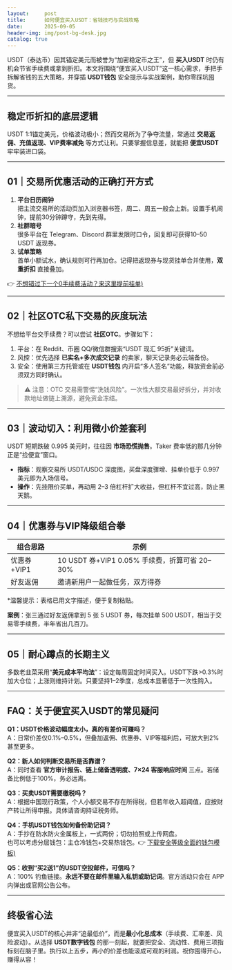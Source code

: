 ```yaml
---
layout:     post
title:      如何便宜买入USDT：省钱技巧与实战攻略
date:       2025-09-05
header-img: img/post-bg-desk.jpg
catalog: true
---
```


USDT（泰达币）因其锚定美元而被誉为“加密稳定币之王”，但 **买入USDT** 时仍有机会节省手续费或拿到折扣。本文将围绕“便宜买入USDT”这一核心需求，手把手拆解省钱的五大策略，并穿插 **USDT钱包** 安全提示与实战案例，助你零踩坑囤货。

---

## 稳定币折扣的底层逻辑

USDT 1:1锚定美元，价格波动极小；然而交易所为了争夺流量，常通过 **交易返佣、充值返现、VIP费率减免** 等方式让利。只要掌握信息差，就能把 **便宜USDT** 牢牢装进口袋。

---

## 01｜交易所优惠活动的正确打开方式

1. **平台日历闹钟**  
   把主流交易所的活动页加入浏览器书签，周二、周五一般会上新。设置手机闹钟，提前30分钟蹲守，先到先得。
2. **社群暗号**  
   很多平台在 Telegram、Discord 群里发限时口令，回复即可获得10–50 USDT 返现券。
3. **试单策略**  
   首单小额试水，确认规则可行再加仓。记得把返现券与现货挂单合并使用，**双重折扣** 直接叠加。

👉 [不想错过下一个0手续费活动？来这里提前挂单)](https://okxdog.com/)

---

## 02｜社区OTC私下交易的灰度玩法

不想给平台交手续费？可以尝试 **社区OTC**。步骤如下：

1. 平台：在 Reddit、币圈 QQ/微信群搜索“USDT 现汇 95折”关键词。
2. 风控：优先选择 **已实名+多次成交记录** 的卖家，聊天记录务必云端备份。
3. 安全：使用第三方托管或在 **USDT钱包** 内开启“多人签名”功能，释放资金前必须双方同时确认。

> ⚠️ 注意：OTC 交易需警惕“洗钱风险”。一次性大额交易最好拆分，并对收款地址做链上溯源，避免资金冻结。

---

## 03｜波动切入：利用微小价差套利

USDT 短期跌破 0.995 美元时，往往因 **市场恐慌抛售**。Taker 费率低的那几分钟正是“捡便宜”窗口。

- **指标**：观察交易所 USDT/USDC 深度图，买盘深度骤增、挂单价低于 0.997 美元即为入场信号。  
- **操作**：先挂限价买单，再动用 2–3 倍杠杆扩大收益，但杠杆不宜过高，防止黑天鹅。

---

## 04｜优惠券与VIP降级组合拳

| 组合思路 | 示例 |
| --- | --- |
| 优惠券+VIP1 | 10 USDT 券+VIP1 0.05% 手续费，折算可省 20–30% |
| 好友返佣 | 邀请新用户一起做任务，双方得券 |

*温馨提示：表格已用文字描述，便于复制粘贴。

**案例**：张三通过好友返佣拿到 5 张 5 USDT 券，每次挂单 500 USDT，相当于交易零手续费，半年省出几百刀。

---

## 05｜耐心蹲点的长期主义

多数老韭菜采用“**美元成本平均法**”：设定每周固定时间买入。USDT下跌>0.3%时加大仓位；上涨则维持计划。只要坚持1–2季度，总成本显著低于一次性购入。

---

## FAQ：关于便宜买入USDT的常见疑问

**Q1：USDT价格波动幅度太小，真的有差价可赚吗？**  
A：日常价差仅0.1%–0.5%，但叠加返佣、优惠券、VIP等福利后，可放大到2%甚至更多。

**Q2：新人如何判断交易所是否靠谱？**  
A：同时查看 **官方审计报告、链上储备透明度、7×24 客服响应时间** 三点。若储备比例低于100%，务必远离。

**Q3：买卖USDT需要缴税吗？**  
A：根据中国现行政策，个人小额交易不存在所得税，但若年收入超阈值，应按财产转让所得申报。具体请咨询持证税务师。

**Q4：手机USDT钱包如何备份助记词？**  
A：手抄在防水防火金属板上，一式两份；切勿拍照或上传网盘。  
也可以考虑分层钱包：主仓冷钱包+交易热钱包。👉 [下载安全等级全面的钱包模板)](https://okxdog.com/)

**Q5：收到“买2送1”的USDT空投邮件，可信吗？**  
A：100% 钓鱼链接。**永远不要在邮件里输入私钥或助记词**。官方活动只会在 APP 内弹出或官网公告公布。

---

## 终极省心法

便宜买入USDT的核心并非“追最低价”，而是**最小化总成本**（手续费、汇率差、风险波动）。从选择 **USDT数字钱包** 的那一刻起，就要把安全、流动性、费用三项指标刻在脑子里。执行以上五步，再小的价差也能滚成可观的利润。祝你囤得开心，赚得从容！